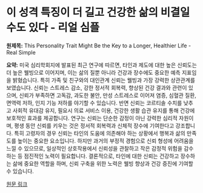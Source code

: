 # 이 성격 특징이 더 길고 건강한 삶의 비결일 수도 있다 - 리얼 심플

**원제목:** This Personality Trait Might Be the Key to a Longer, Healthier Life - Real Simple

**요약:** 미국 심리학회지에 발표된 최근 연구에 따르면, 타인과 제도에 대한 높은 신뢰도는 더 높은 웰빙으로 이어지며, 이는 삶의 질뿐 아니라 건강과 장수에도 중요한 예측 지표임을 밝혔습니다. 특히 가족 및 친구와의 대인관계 신뢰는 웰빙과 가장 강력한 상관관계를 보였습니다.  신뢰는 스트레스 감소, 강한 정서적 회복력, 향상된 건강 결과와 관련이 있으며, 신뢰가 부족하면 고독감, 과도한 불안, 만성 스트레스로 이어져 염증, 심혈관 질환, 면역력 저하, 인지 기능 저하를 야기할 수 있습니다. 반면 신뢰는 코르티솔 수치를 낮추고 사회적 유대감 유지, 필요시 의료 서비스 이용, 건강한 생활 습관 유지를 통해 건강에 보호적인 효과를 제공합니다.  연구는 신뢰는 단순한 감정이 아닌 강력한 심리적 자원이며, 평생 동안 신뢰를 키우는 것은 정서적 회복력과 신체적 장수에 기여한다고 강조합니다.  특히 고령자의 경우 신뢰는 타인의 도움에 의존해야 하는 상황에서 행복과 삶의 만족도를 높이는 중요한 요소입니다.  하지만 과거의 부정적 경험으로 신뢰 형성에 어려움을 느낄 수 있으므로, 일상적인 상호작용에서 신뢰성을 관찰하고 작은 감정적 위험을 감수하는 등 점진적인 노력이 필요합니다.  결론적으로, 타인에 대한 신뢰는 건강하고 장수하는 삶에 중요한 역할을 하며, 신뢰 구축을 위한 노력은 웰빙 향상과 건강 증진에 기여할 수 있습니다.

[원문 링크](https://www.realsimple.com/personality-trait-longevity-11777788)
